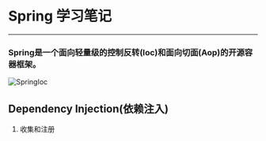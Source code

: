 # Spring 学习笔记 #
----

### Spring是一个面向轻量级的控制反转(Ioc)和面向切面(Aop)的开源容器框架。  

![SpringIoc](http://c.biancheng.net/uploads/allimg/190731/5-1ZI110520B60.png)

Dependency Injection(依赖注入)
-----------------------------
1. 收集和注册


